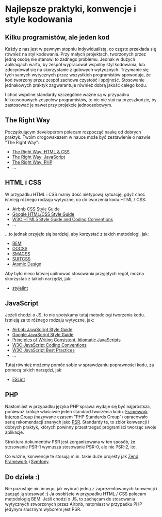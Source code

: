 # Najlepsze praktyki, konwencje i style kodowania

## Kilku programistów, ale jeden kod

Każdy z nas jest w pewnym stopniu indywidualistą, co często przekłada się również na styl kodowania. Przy małych projektach, tworzonych przez jedną osobę nie stanowi to żadnego problemu. Jednak w dużych aplikacjach warto, by zespół wypracował wspólny styl kodowania, lub zdecydował się na skorzystanie z gotowych wytycznych. Trzymanie się tych samych wytycznych przez wszystkich programistów spowoduje, że kod tworzony przez zespół zachowa czystość i spójność. Stosowanie jednakowych praktyk zagwarantuje również dobrą jakość całego kodu.

I choć wspólne standardy szczególnie ważne są w przypadku kilkuosobowych zespołów programistów, to nic nie stoi na przeszkodzie, by zastosować je nawet przy projekcie jednoosobowym.

## The Right Way

Początkującym developerom polecam rozpocząć naukę od dobrych praktyk. Twoim drogowskazem w nauce może być zestawienie o nazwie "The Right Way":
- [The Right Way: HTML & CSS][9b3dd55f-de8d-4197-b9ad-7ef738e9d3c3]
- [The Right Way: JavaScript][1eb8e292-e3eb-4dd6-9e8b-8f1e9129c8ae]
- [The Right Way: PHP][599374b6-a990-4e3c-a935-e472e57794e9]
- ...

## HTML i CSS

W przypadku HTML i CSS mamy dość nietypową sytuację, gdyż choć istnieją różnego rodzaju wytyczne, co do tworzenia kodu HTML / CSS:
- [Airbnb CSS Style Guide][2f54bf1b-6bb1-4182-a146-0f70d47eb80d]
- [Google HTML/CSS Style Guide][ad2a8ff0-efeb-4105-9a7a-bb46bd63d105]
- [W3C HTML5 Style Guide and Coding Conventions][ece3bd34-0d3e-46f7-b093-8b4758244322]
- ...

...to jednak przyjęło się bardziej, aby korzystać z takich metodologi, jak:
- [BEM][b8201c14-24c9-4d34-8980-6018b4b1f757]
- [OOCSS][d4d689a5-d39d-4f8f-9396-89f89d0d2acc]
- [SMACSS][1016f0bb-416d-4a44-93eb-399426e7d0ff]
- [SUITCSS][aaa4f023-2a2d-4bfe-ba78-fac2170312c8]
- [Atomic Design][6e13f20b-a8a2-4be4-8dae-11ee6464b023]

Aby było nieco łatwiej upilnować stosowania przyjętych regół, można skorzystać z takich narzędzi, jak:
- [stylelint][93832b80-73d7-4e07-b835-02c6fffcd188]

## JavaScript

Jeżeli chodzi o JS, to nie spotykamy tutaj metodologi tworzenia kodu. Istnieją za to różnego rodzaju wytyczne, jak:
- [Airbnb JavaScript Style Guide][3e5d244b-23b8-40c1-9d9e-509ca711b48f]
- [Google JavaScript Style Guide][b3c0a526-8ec7-4b15-b504-df61aec904a1]
- [Principles of Writing Consistent, Idiomatic JavaScripts][66936dd6-be08-45ec-8c71-a18c2cb60263]
- [W3C JavaScript Coding Conventions][c28c0b43-c9f1-448d-9f04-657e8e8bab60]
- [W3C JavaScript Best Practices][e1b60177-7834-47b6-98b6-52cc30378fc1]
- ...

Tutaj również możemy pomóc sobie w sprawdzaniu poprawności kodu, za pomocą takich narzędzi, jak:
- [ESLint][9ba901fb-ed52-43e6-8077-33a8e5088bca]

## PHP

Nastomiast w przypadku języka PHP sprawa wydaje się być najprostsza, ponieważ króluje właściwie jeden standard tworzenia kodu. [Framework Interop Group][e7e24d39-59ad-443b-8b03-27f9e2d5a133] (nazywane czasem "PHP Standards Group") opracowało serię rekomendacji znanych jako [PSR][d4753126-cbaf-4382-bf86-4aa4639b05b7]. Standardy te, to zbiór konwencji i dobrych praktyk, których powinny przestrzegać programiści tworząc swoje aplikacje.

Struktura dokumentów PSR jest zorganizowana w ten sposób, że stosowanie PSR-1 wymusza stosowanie PSR-0, ale nie PSR-2, itd.

Co ważne, konwencje te stosują m.in. takie duże projekty jak [Zend Framework][2ae38254-d11e-4d10-8dbd-c35e927c1cc8] i [Symfony][0fa4eeb9-89c4-48c8-96b5-29ae7c44ad8e].

## Do dzieła :)

Nie pozostaje nic innego, jak wybrać jedną z zaprezentowanych konwencji i zacząć ją stosować :) Ja osobiście w przypadku HTML / CSS polecam metodologię BEM. Jeśli chodzi o JS, to zachęcam do stosowania wytycznych stworzonych przez Airbnb, natomiast w przypadku PHP jedynym słusznym wyborem jest PSR.

<!-- Linki -->

[9b3dd55f-de8d-4197-b9ad-7ef738e9d3c3]: http://htmlcsstherightway.org 'The Right Way: HTML & CSS'
[1eb8e292-e3eb-4dd6-9e8b-8f1e9129c8ae]: http://jstherightway.org 'The Right Way: JavaScript'
[599374b6-a990-4e3c-a935-e472e57794e9]: http://pl.phptherightway.com 'The Right Way: PHP'

[2f54bf1b-6bb1-4182-a146-0f70d47eb80d]: https://github.com/airbnb/css 'Airbnb CSS Style Guide'
[ad2a8ff0-efeb-4105-9a7a-bb46bd63d105]: https://google.github.io/styleguide/htmlcssguide.html 'Google HTML/CSS Style Guide'
[ece3bd34-0d3e-46f7-b093-8b4758244322]: https://www.w3schools.com/html/html5_syntax.asp 'W3C HTML5 Style Guide and Coding Conventions'

[93832b80-73d7-4e07-b835-02c6fffcd188]: https://stylelint.io 'stylelint'

[b8201c14-24c9-4d34-8980-6018b4b1f757]: http://getbem.com 'BEM'
[d4d689a5-d39d-4f8f-9396-89f89d0d2acc]: https://github.com/stubbornella/oocss/wiki 'OOCSS'
[1016f0bb-416d-4a44-93eb-399426e7d0ff]: https://smacss.com 'SMACSS'
[aaa4f023-2a2d-4bfe-ba78-fac2170312c8]: http://suitcss.github.io 'SUITCSS'
[6e13f20b-a8a2-4be4-8dae-11ee6464b023]: http://atomicdesign.bradfrost.com 'Atomic Design'

[3e5d244b-23b8-40c1-9d9e-509ca711b48f]: https://github.com/airbnb/javascript 'Airbnb JavaScript Style Guide'
[b3c0a526-8ec7-4b15-b504-df61aec904a1]: https://google.github.io/styleguide/jsguide.html 'Google JavaScript Style Guide'
[66936dd6-be08-45ec-8c71-a18c2cb60263]: https://github.com/rwaldron/idiomatic.js 'Principles of Writing Consistent, Idiomatic JavaScript'
[c28c0b43-c9f1-448d-9f04-657e8e8bab60]: https://www.w3schools.com/js/js_conventions.asp 'W3C JavaScript Coding Conventions'
[e1b60177-7834-47b6-98b6-52cc30378fc1]: https://www.w3schools.com/js/js_best_practices.asp 'W3C JavaScript Best Practices'

[9ba901fb-ed52-43e6-8077-33a8e5088bca]: https://eslint.org 'ESLint'

[e7e24d39-59ad-443b-8b03-27f9e2d5a133]: http://www.php-fig.org 'Framework Interop Group'
[d4753126-cbaf-4382-bf86-4aa4639b05b7]: http://www.php-fig.org/psr 'PSR'

[2ae38254-d11e-4d10-8dbd-c35e927c1cc8]: https://framework.zend.com 'Zend Framework'
[0fa4eeb9-89c4-48c8-96b5-29ae7c44ad8e]: https://symfony.com 'Symfony'

<!--
Dobre praktyki; HTML, CSS, JavaScript, PHP

http://www.php-fig.org/psr/

http://noeticforce.com/best-javascript-style-guide-for-maintainable-code

http://getbem.com - https://en.bem.info
http://oocss.org - https://github.com/stubbornella/oocss/wiki
http://suitcss.github.io
http://atomicdesign.bradfrost.com

https://github.com/rwaldron/idiomatic.js
https://github.com/necolas/idiomatic-css

https://eslint.org - https://github.com/eslint/eslint
https://standardjs.com - https://github.com/standard/standard

https://stylelint.io - https://github.com/stylelint/stylelint


http://airbnb.io/projects/css/ - https://github.com/airbnb/css
http://airbnb.io/projects/javascript/ - https://github.com/airbnb/javascript
https://github.com/airbnb/javascript/tree/master/react

https://google.github.io/styleguide/
https://google.github.io/styleguide/htmlcssguide.html
https://google.github.io/styleguide/jsguide.html

https://www.w3.org/wiki/JavaScript_best_practices

https://github.com/Kristories/awesome-guidelines - zbiór różnych styli kodowania
https://github.com/grab/front-end-guide - wytyczne jak The Right Way
-->